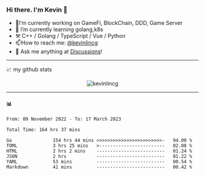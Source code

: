 ### Hi there. I'm Kevin 👋

- 🔭I’m currently working on GameFi, BlockChain, DDD, Game Server
- 🌱 I’m currently learning golang,k8s
-   :hammer_and_pick: C++ / Golang / TypeScript / Vue / Python
- 📫How to reach me: [@kevinlincg](https://twitter.com/kevinlincg) 
-   :thought_balloon: Ask me anything at [Discussions](https://github.com/kevinlincg/kevinlincg/discussions/new)!

---

📈 my github stats

<p align="center"> <img src="https://github-readme-stats-ouuan.vercel.app/api?username=kevinlincg&theme=dark&show_icons=true&count_private=true" alt="kevinlincg" />

---

#### :bar_chart: 

<!--START_SECTION:waka-->

```text
From: 09 November 2022 - To: 17 March 2023

Total Time: 164 hrs 37 mins

Go               154 hrs 44 mins >>>>>>>>>>>>>>>>>>>>>>>>-   94.00 %
TOML             3 hrs 25 mins   >------------------------   02.08 %
HTML             2 hrs 2 mins    -------------------------   01.24 %
JSON             2 hrs           -------------------------   01.22 %
YAML             53 mins         -------------------------   00.54 %
Markdown         41 mins         -------------------------   00.42 %
```

<!--END_SECTION:waka-->
